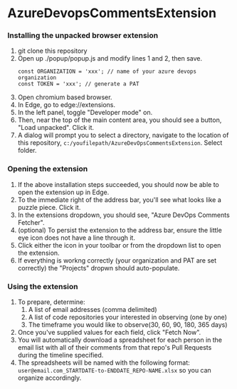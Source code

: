 # AzureDevopsCommentsExtension

### Installing the unpacked browser extension
1. git clone this repository
1. Open up ./popup/popup.js and modify lines 1 and 2, then save.
	```
	const ORGANIZATION = 'xxx'; // name of your azure devops organization
	const TOKEN = 'xxx'; // generate a PAT 
	```
1. Open chromium based browser.
1. In Edge, go to edge://extensions.
1. In the left panel, toggle "Developer mode" on.
1. Then, near the top of the main content area, you should see a button, "Load unpacked". Click it.
1. A dialog will prompt you to select a directory, navigate to the location of this repository, `c:/youfilepath/AzureDevOpsCommentsExtension`. Select folder.

### Opening the extension
1. If the above installation steps succeeded, you should now be able to open the extension up in Edge.
1. To the immediate right of the address bar, you'll see what looks like a puzzle piece. Click it.
1. In the extensions dropdown, you should see, "Azure DevOps Comments Fetcher".
1. (optional) To persist the extension to the address bar, ensure the little eye icon does not have a line through it.
1. Click either the icon in your toolbar or from the dropdown list to open the extension.
1. If everything is workng correctly (your organization and PAT are set correctly) the "Projects" dropwn should auto-populate.

### Using the extension
1. To prepare, determine:
	1. A list of email addresses (comma delimited)
	1. A list of code repositories your interested in observing (one by one)
	1. The timeframe you would like to observe(30, 60, 90, 180, 365 days)
1. Once you've supplied values for each field, click "Fetch Now".
1. You will automatically download a spreadsheet for each person in the email list with all of their comments from that repo's Pull Requests during the timeline specified.
1. The spreadsheets will be named with the following format: `user@email.com_STARTDATE-to-ENDDATE_REPO-NAME.xlsx` so you can organize accordingly.